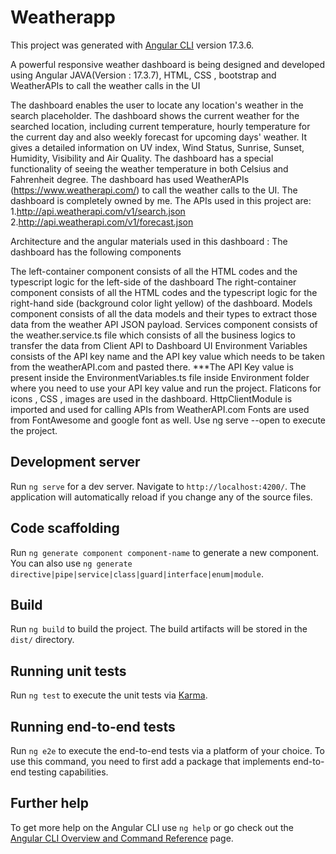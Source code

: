 # Weatherapp

This project was generated with [Angular CLI](https://github.com/angular/angular-cli) version 17.3.6.



A powerful responsive weather dashboard is being designed and developed using Angular JAVA(Version : 17.3.7), HTML, CSS , bootstrap and WeatherAPIs to call the weather calls in the UI

The dashboard enables the user to locate any location's weather in the search placeholder. The dashboard shows the current weather for the searched location, including current temperature, hourly temperature for the current day and also weekly forecast for upcoming days' weather. It gives a detailed information on UV index, Wind Status, Sunrise, Sunset, Humidity, Visibility and Air Quality. The dashboard has a special functionality of seeing the weather temperature in both Celsius and Fahrenheit degree. The dashboard has used WeatherAPIs (https://www.weatherapi.com/) to call the weather calls to the UI. The dashboard is completely owned by me. The APIs used in this project are: 1.http://api.weatherapi.com/v1/search.json 2.http://api.weatherapi.com/v1/forecast.json

Architecture and the angular materials used in this dashboard : The dashboard has the following components

The left-container component consists of all the HTML codes and the typescript logic for the left-side of the dashboard
The right-container component consists of all the HTML codes and the typescript logic for the right-hand side (background color light yellow) of the dashboard.
Models component consists of all the data models and their types to extract those data from the weather API JSON payload.
Services component consists of the weather.service.ts file which consists of all the business logics to transfer the data from Client API to Dashboard UI
Environment Variables consists of the API key name and the API key value which needs to be taken from the weatherAPI.com and pasted there. ***The API Key value is present inside the EnvironmentVariables.ts file inside Environment folder where you need to use your API key value and run the project.
Flaticons for icons , CSS , images are used in the dashboard.
HttpClientModule is imported and used for calling APIs from WeatherAPI.com
Fonts are used from FontAwesome and google font as well.
Use ng serve --open to execute the project.

## Development server

Run `ng serve` for a dev server. Navigate to `http://localhost:4200/`. The application will automatically reload if you change any of the source files.

## Code scaffolding

Run `ng generate component component-name` to generate a new component. You can also use `ng generate directive|pipe|service|class|guard|interface|enum|module`.

## Build

Run `ng build` to build the project. The build artifacts will be stored in the `dist/` directory.

## Running unit tests

Run `ng test` to execute the unit tests via [Karma](https://karma-runner.github.io).

## Running end-to-end tests

Run `ng e2e` to execute the end-to-end tests via a platform of your choice. To use this command, you need to first add a package that implements end-to-end testing capabilities.

## Further help

To get more help on the Angular CLI use `ng help` or go check out the [Angular CLI Overview and Command Reference](https://angular.io/cli) page.
